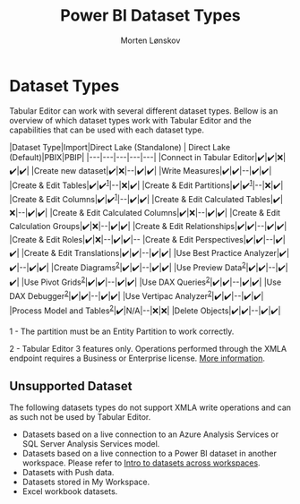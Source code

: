 ﻿---
uid: dataset-types
title: Power BI Dataset Types
author: Morten Lønskov
updated: 2023-08-21
applies_to:
  versions:
    - version: 2.x
    - version: 3.x
  editions:
    - edition: Desktop
    - edition: Business
    - edition: Enterprise
---


# Dataset Types

Tabular Editor can work with several different dataset types. Bellow is an overview of which dataset types work with Tabular Editor and the capabilities that can be used with each dataset type. 


|Dataset Type|Import|Direct Lake (Standalone) | Direct Lake (Default)|PBIX|PBIP|
|---|---|---|---|---|
|Connect in Tabular Editor|✔️|✔️|❌|✔️|✔️|
|Create new dataset|✔️|❌|--|✔️|✔️|
|Write Measures|✔️|✔️|--|✔️|✔️|
|Create & Edit Tables|✔️|✔️<sup>[1](#DirectLake)</sup>|--|❌|✔️|
|Create & Edit Partitions|✔️|✔️<sup>[1](#DirectLake)</sup>|--|❌|✔️|
|Create & Edit Columns|✔️|✔️<sup>[1](#DirectLake)</sup>|--|✔️|✔️|
|Create & Edit Calculated Tables|✔️|❌|--|✔️|✔️|
|Create & Edit Calculated Columns|✔️|❌|--|✔️|✔️|
|Create & Edit Calculation Groups|✔️|❌|--|✔️|✔️|
|Create & Edit Relationships|✔️|✔️|--|✔️|✔️|
|Create & Edit Roles|✔️|❌|--|✔️|✔️|--
|Create & Edit Perspectives|✔️|✔️|--|✔️|✔️|
|Create & Edit Translations|✔️|✔️|--|✔️|✔️|
|Use Best Practice Analyzer|✔️|✔️|--|✔️|✔️|
|Create Diagrams<sup>[2](#TE3Prem)</sup>|✔️|✔️|--|✔️|✔️|
|Use Preview Data<sup>[2](#TE3Prem)</sup>|✔️|✔️|--|✔️|✔️|
|Use Pivot Grids<sup>[2](#TE3Prem)</sup>|✔️|✔️|--|✔️|✔️|
|Use DAX Queries<sup>[2](#TE3Prem)</sup>|✔️|✔️|--|✔️|✔️|
|Use DAX Debugger<sup>[2](#TE3Prem)</sup>|✔️|✔️|--|✔️|✔️|
|Use Vertipac Analyzer<sup>[2](#TE3Prem)</sup>|✔️|✔️|--|✔️|✔️|
|Process Model and Tables<sup>[2](#TE3Prem)</sup>|✔️|N/A|--|❌|❌|
|Delete Objects|✔️|✔️|--|✔️|✔️|




<a name="DirectLake">1</a> - The partition must be an Entity Partition to work correctly.

<a name="TE3Prem">2</a> - Tabular Editor 3 features only. Operations performed through the XMLA endpoint requires a Business or Enterprise license. [More information](xref:editions).

## Unsupported Dataset
The following datasets types do not support XMLA write operations and can as such not be used by Tabular Editor.

- Datasets based on a live connection to an Azure Analysis Services or SQL Server Analysis Services model.
- Datasets based on a live connection to a Power BI dataset in another workspace. Please refer to [Intro to datasets across workspaces](../connect-data/service-datasets-across-workspaces.md).
- Datasets with Push data.
- Datasets stored in My Workspace.
- Excel workbook datasets.